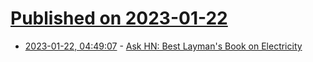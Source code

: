 # [Published on 2023-01-22](index.md)

* [2023-01-22, 04:49:07](https://news.ycombinator.com/item?id=34474403) - [Ask HN: Best Layman's Book on Electricity](https://news.ycombinator.com/item?id=34474403)
